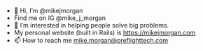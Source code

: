- 👋 Hi, I’m @mikejmorgan
- Find me on IG @mike_j_morgan
- 👀 I’m interested in helping people solve big problems.
- My personal website (built in Rails) is https://mikejmorgan.com
- 📫 How to reach me mike.morgan@preflighttech.com
